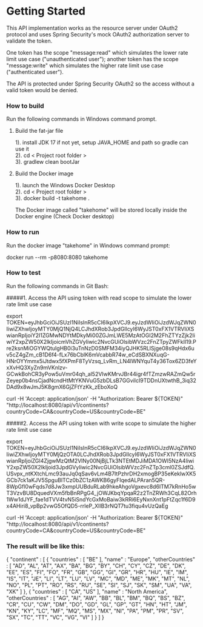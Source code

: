 # Getting Started
This API implementation works as the resource server under OAuth2 protocol and uses Spring Security's mock OAuth2 authorization server to validate the token.

One token has the scope "message:read" which simulates the lower rate limit use case ("unauthenticated user"); another token has the scope "message:write" which simulates the higher rate limit use case ("authenticated user").

The API is protected under Spring Security OAuth2 so the access without a valid token would be denied.

### How to build

Run the following commands in Windows command prompt.

1. Build the fat-jar file

   1). install JDK 17 if not yet, setup JAVA_HOME and path so gradle can use it <br />
   2). cd < Project root folder > <br />
   3). gradlew clean bootJar <br />
   

2. Build the Docker image
   
   1). launch the Windows Docker Desktop <br />
   2). cd < Project root folder > <br />
   3). docker build -t takehome . <br />


   The Docker image called "takehome" will be stored locally inside the Docker engine (Check Docker desktop)


### How to run
   Run the docker image "takehome" in Windows command prompt:

   docker run --rm -p8080:8080 takehome


### How to test
Run the following commands in Git Bash:

#####1. Access the API using token with read scope to simulate the lower rate limit use case

export TOKEN=eyJhbGciOiJSUzI1NiIsInR5cCI6IkpXVCJ9.eyJzdWIiOiJzdWJqZWN0IiwiZXhwIjoyMTY0MjQ1NjQ4LCJhdXRob3JpdGllcyI6WyJST0xFX1VTRVIiXSwianRpIjoiY2I1ZGMwNDYtMDkyMi00ZGJmLWE5MzAtOGI2M2FhZTYzZjk2IiwiY2xpZW50X2lkIjoicmVhZGVyIiwic2NvcGUiOlsibWVzc2FnZTpyZWFkIl19.Pre2ksnMiOGYWQtuIgHB0i3uTnNzD0SMFM34iyQJHK5RLlSjge08s9qHdx6uv5cZ4gZm_cB1D6f4-fLx76bCblK6mVcabbR74w_eCdSBXNXuqG-HNrOYYmmx5iJtdwx5fXPmF8TyVzsq_LvRm_LN4lWNYquT4y36Tox6ZD3feYxXvHQ3XyZn9mVKnlzv-GCwkBohCR3yPow5uVmr04qh_al52VIwKMrvJBr44igr4fTZmzwRAZmQw5rZeyep0b4nsCjadNcndHtMtYKNVuG5zbDLsB7GGvilcI9TDDnUXtwthB_3iq32DAd9x8wJmJ5K8gmX6GjZFtYzKk_zEboXoQ

curl -H 'Accept: application/json' -H "Authorization: Bearer ${TOKEN}" "http://localhost:8080/api/v1/continents?countryCode=CA&countryCode=US&countryCode=BE"


#####2. Access the API using token with write scope to simulate the higher rate limit use case

export TOKEN=eyJhbGciOiJSUzI1NiIsInR5cCI6IkpXVCJ9.eyJzdWIiOiJzdWJqZWN0IiwiZXhwIjoyMTY0MjQzOTA0LCJhdXRob3JpdGllcyI6WyJST0xFX1VTRVIiXSwianRpIjoiZGI4ZjgwMzQtM2VlNy00NjBjLTk3NTEtMDJiMDA1OWI5NzA4IiwiY2xpZW50X2lkIjoid3JpdGVyIiwic2NvcGUiOlsibWVzc2FnZTp3cml0ZSJdfQ.USvpx_ntKXtchLmc93auJq0qSav6vLm4B7ItPzhrDH2xmogBP35eKeklwXK5GCb7ck1aKJV5SpguBlTCz0bZC1zAWKB6gyFIqedALPAran5QR-8WpGfl0wFqds7d8Jw3xmpUUBduRLab9hkeAhgoVgxevc8d6ITM7kRnHo5wT3VzvBU8DquedVXm5fbBnRPgG4_jOWJKbqYpqaR2z2TnZRWh3CqL82Orh1Ww1dJYF_fae1dTVV4tvN5iSndYcGxMoBaiw3kRRi6EyNxnXnt1pFtZqc1f6D9x4AHiri8_vpBp2vwG5OfQD5-rrleP_XlIB3rNQT7tu3fiqu4vUzQaEg

curl -H 'Accept: application/json' -H "Authorization: Bearer ${TOKEN}" "http://localhost:8080/api/v1/continents?countryCode=CA&countryCode=US&countryCode=BE"


### The result will be like this:

{
"continent" : [ {
"countries" : [ "BE" ],
"name" : "Europe",
"otherCountries" : [ "AD", "AL", "AT", "AX", "BA", "BG", "BY", "CH", "CY", "CZ", "DE", "DK", "EE", "ES", "FI", "FO", "FR", "GB", "GG", "GI", "GR", "HR", "HU", "IE", "IM", "IS", "IT", "JE", "LI", "LT", "LU", "LV", "MC", "MD", "ME", "MK", "MT", "NL", "NO", "PL", "PT", "RO", "RS", "RU", "SE", "SI", "SJ", "SK", "SM", "UA", "VA", "XK" ]
}, {
"countries" : [ "CA", "US" ],
"name" : "North America",
"otherCountries" : [ "AG", "AI", "AW", "BB", "BL", "BM", "BQ", "BS", "BZ", "CR", "CU", "CW", "DM", "DO", "GD", "GL", "GP", "GT", "HN", "HT", "JM", "KN", "KY", "LC", "MF", "MQ", "MS", "MX", "NI", "PA", "PM", "PR", "SV", "SX", "TC", "TT", "VC", "VG", "VI" ]
} ]
}
